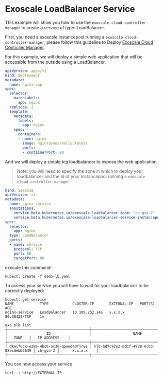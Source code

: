 # Exoscale LoadBalancer Service

This example will show you how to use the `exoscale-cloud-controller-manager` to create a service of type: LoadBalancer.

First, you need a exoscale instancepool running a `exoscale-cloud-controller-manager`, please follow this guideline to Deploy [Exoscale Cloud Controller Manager](../../README.md).

For this example, we will deploy a simple web application that will be accessible from the outside using a LoadBalancer.

``` yaml
apiVersion: apps/v1
kind: Deployment
metadata:
  name: nginx-app
spec:
  selector:
    matchLabels:
      app: nginx
  replicas: 2
  template:
    metadata:
      labels:
        app: nginx
    spec:
      containers:
      - name: nginx
        image: nginxdemos/hello:latest
        ports:
        - containerPort: 80
```

And we will deploy a simple tcp loadbalancer to expose the web application.

>Note: you will need to specify the zone in which to deploy your loadbalancer and the id of your instancepool running a `exoscale-cloud-controller-manager`.

``` yaml
kind: Service
apiVersion: v1
metadata:
  name: nginx-service
  annotations:
    service.beta.kubernetes.io/exoscale-loadbalancer-zone: "ch-gva-2"
    service.beta.kubernetes.io/exoscale-loadbalancer-service-instancepool-id: "06e82099-50db-4a09-b473-c231314842ff"
spec:
  selector:
    app: nginx
  type: LoadBalancer
  ports:
  - name: service
    protocol: TCP
    port: 80
    targetPort: 80
```

execute this command:
```
kubectl create -f demo-lb.yaml
```

To access your service you will have to wait for your loadbalancer to be correctly deployed:

```
kubectl get service
NAME            TYPE           CLUSTER-IP       EXTERNAL-IP   PORT(S)        AGE
nginx-service   LoadBalancer   10.105.252.146   x.x.x.x       80:30432/TCP    1m

exo nlb list
┼──────────────────────────────────────┼──────────────────────────────────────────┼──────────┼─────────────────┼
│                  ID                  │                   NAME                   │   ZONE   │   IP ADDRESS    │
┼──────────────────────────────────────┼──────────────────────────────────────────┼──────────┼─────────────────┼
│ dkeifucx-e286-4bc6-ac36-qpwod48fjrye │ nlb-bd7c92e2-0d1f-4988-8cb3-88ecdebb6649 │ ch-gva-2 │      x.x.x.x    │
┼──────────────────────────────────────┼──────────────────────────────────────────┼──────────┼─────────────────┼
```

You can now access your service

```
curl -i http://EXTERNAL-IP
```
